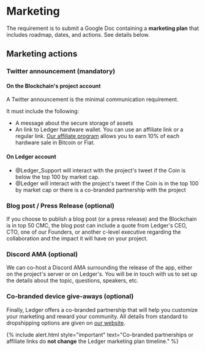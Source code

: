 # Marketing

The requirement is to submit a Google Doc containing a **marketing plan** that includes roadmap, dates, and actions. See details below.

## Marketing actions

### Twitter announcement (mandatory)

#### On the Blockchain's project account

A Twitter announcement is the minimal communication requirement.

It must include the following:
- A message about the secure storage of assets
- An link to Ledger hardware wallet. You can use an affiliate link or a regular link. [Our affiliate program](https://www.ledgerwallet.com/affiliates) allows you to earn 10% of each hardware sale in Bitcoin or Fiat. 

#### On Ledger account

- @Ledger_Support will interact with the project's tweet if the Coin is below the top 100 by market cap.
- @Ledger will interact with the project's tweet if the Coin is in the top 100 by market cap or there is a co-branded partnership with the project


### Blog post / Press Release (optional)

If you choose to publish a blog post (or a press release) and the Blockchain is in top 50 CMC, the blog post can include a quote from Ledger's CEO, CTO, one of our Founders, or another c-level executive regarding the collaboration and the impact it will have on your project.

### Discord AMA (optional)

We can co-host a Discord AMA surrounding the release of the app, either on the project's server or on Ledger's. You will be in touch with us to set up the details about the topic, questions, speakers, etc.

### Co-branded device give-aways (optional)

Finally, Ledger offers a co-branded partnership that will help you customize your marketing and reward your community. All details from standard to dropshipping options are given on [our website](https://www.ledger.com/co-branded-partnership).


<!--  -->
{% include alert.html style="important" text="Co-branded partnerships or affiliate links do <b>not change</b> the Ledger marketing plan timeline." %}
<!--  -->
